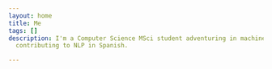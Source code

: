 ```yaml
---
layout: home
title: Me
tags: []
description: I'm a Computer Science MSci student adventuring in machine learning and
  contributing to NLP in Spanish.

---
```

